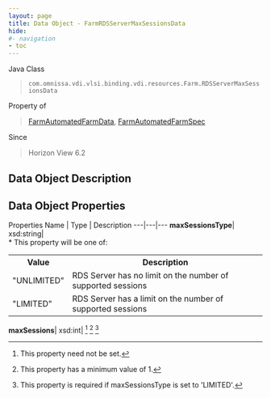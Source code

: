 ```yaml
---
layout: page
title: Data Object - FarmRDSServerMaxSessionsData
hide:
#- navigation
- toc
---
```






Java Class
> `com.omnissa.vdi.vlsi.binding.vdi.resources.Farm.RDSServerMaxSessionsData`

Property of
> [FarmAutomatedFarmData](vdi.resources.Farm.AutomatedFarmData.md#field_detail), [FarmAutomatedFarmSpec](vdi.resources.Farm.AutomatedFarmSpec.md#field_detail)

Since
> Horizon View 6.2


## Data Object Description

## Data Object Properties
Properties
Name |  Type |  Description
---|---|---
**maxSessionsType**|  xsd:string| <br>* This property will be one of:<br><table><tr><th>Value</th><th>Description</th></tr><tr><td>"UNLIMITED"</td><td>RDS Server has no limit on the number of supported sessions</td></tr><tr><td>"LIMITED"</td><td>RDS Server has a limit on the number of supported sessions</td></tr></table>
**maxSessions**|  xsd:int| [^1] [^8] [^9]


 


[^1]: This property need not be set.
[^8]: This property has a minimum value of 1.
[^9]: This property is required if maxSessionsType is set to 'LIMITED'.